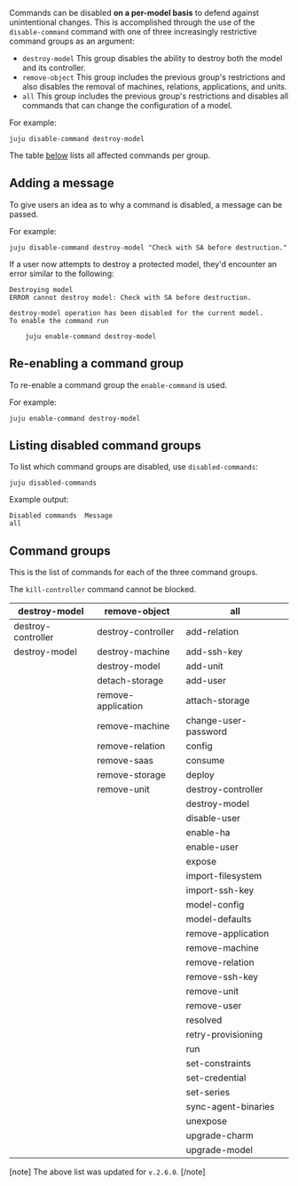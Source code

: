 Commands can be disabled **on a per-model basis** to defend against unintentional changes. This is accomplished through the use of the `disable-command` command with one of three increasingly restrictive command groups as an argument:

- `destroy-model`
   This group disables the ability to destroy both the model and its controller.
- `remove-object`
   This group includes the previous group's restrictions and also disables the removal of machines, relations, applications, and units.
- `all`
   This group includes the previous group's restrictions and disables all commands that can change the configuration of a model.

For example:

```text
juju disable-command destroy-model
```

The table [below](#heading--command-groups) lists all affected commands per group.

## Adding a message

To give users an idea as to why a command is disabled, a message can be passed.

For example:

```text
juju disable-command destroy-model "Check with SA before destruction."
```

If a user now attempts to destroy a protected model, they'd encounter an error similar to the following:

```text
Destroying model
ERROR cannot destroy model: Check with SA before destruction.

destroy-model operation has been disabled for the current model.
To enable the command run

    juju enable-command destroy-model
```

<h2 id="heading--re-enabling-a-command-group">Re-enabling a command group</h2>

To re-enable a command group the `enable-command` is used.

For example:

```text
juju enable-command destroy-model
```

<h2 id="heading--listing-disabled-command-groups">Listing disabled command groups</h2>

To list which command groups are disabled, use `disabled-commands`:

```text
juju disabled-commands
```

Example output:

```text
Disabled commands  Message
all
```

<h2 id="heading--command-groups">Command groups</h2>

This is the list of commands for each of the three command groups.

The `kill-controller` command cannot be blocked.

| destroy-model      | remove-object      | all                  |
|--------------------|--------------------|----------------------|
| destroy-controller | destroy-controller | add-relation         |
| destroy-model      | destroy-machine    | add-ssh-key          |
|                    | destroy-model      | add-unit             |
|                    | detach-storage     | add-user             |
|                    | remove-application | attach-storage       |
|                    | remove-machine     | change-user-password |
|                    | remove-relation    | config               |
|                    | remove-saas        | consume              |
|                    | remove-storage     | deploy               |
|                    | remove-unit        | destroy-controller   |
|                    |                    | destroy-model        |
|                    |                    | disable-user         |
|                    |                    | enable-ha            |
|                    |                    | enable-user          |
|                    |                    | expose               |
|                    |                    | import-filesystem    |
|                    |                    | import-ssh-key       |
|                    |                    | model-config         |
|                    |                    | model-defaults       |
|                    |                    | remove-application   |
|                    |                    | remove-machine       |
|                    |                    | remove-relation      |
|                    |                    | remove-ssh-key       |
|                    |                    | remove-unit          |
|                    |                    | remove-user          |
|                    |                    | resolved             |
|                    |                    | retry-provisioning   |
|                    |                    | run                  |
|                    |                    | set-constraints      |
|                    |                    | set-credential       |
|                    |                    | set-series           |
|                    |                    | sync-agent-binaries  |
|                    |                    | unexpose             |
|                    |                    | upgrade-charm        |
|                    |                    | upgrade-model        |

[note]
The above list was updated for `v.2.6.0`.
[/note]
